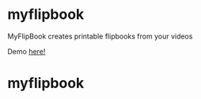 # myflipbook

MyFlipBook creates printable flipbooks from your videos

Demo <a href="https://safe-woodland-72157.herokuapp.com/myflipbook/" target="_blank">here!</a>

# myflipbook
